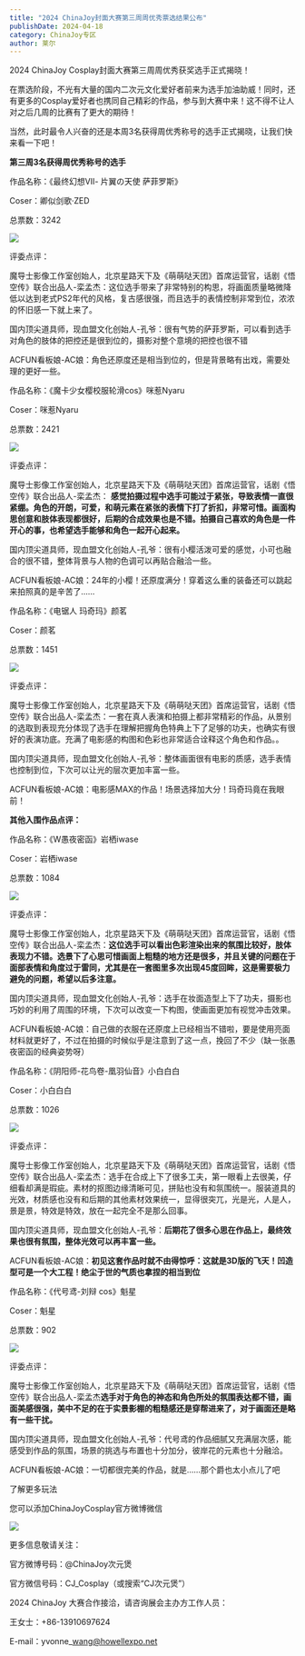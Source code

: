 ```yaml
---
title: "2024 ChinaJoy封面大赛第三周周优秀票选结果公布"
publishDate: 2024-04-18
category: ChinaJoy专区
author: 莱尔
---
```


2024 ChinaJoy Cosplay封面大赛第三周周优秀获奖选手正式揭晓！

在票选阶段，不光有大量的国内二次元文化爱好者前来为选手加油助威！同时，还有更多的Cosplay爱好者也携同自己精彩的作品，参与到大赛中来！这不得不让人对之后几周的比赛有了更大的期待！

当然，此时最令人兴奋的还是本周3名获得周优秀称号的选手正式揭晓，让我们快来看一下吧！

**第三周3名获得周优秀称号的选手**

作品名称：《最终幻想Ⅶ- 片翼の天使 萨菲罗斯》

Coser：卿似剑歌·ZED

总票数：3242

![](https://ec-net-1251389766.cos.ap-shanghai.myqcloud.com/wp-content/uploads/2024/04/20240418101912262-1024x576.png)

评委点评：

魔导士影像工作室创始人，北京星路天下及《萌萌哒天团》首席运营官，话剧《悟空传》联合出品人-栾孟杰：这位选手带来了非常特别的构思，将画面质量略微降低以达到老式PS2年代的风格，复古感很强，而且选手的表情控制非常到位，浓浓的怀旧感一下就上来了。

国内顶尖道具师，现血盟文化创始人-孔爷：很有气势的萨菲罗斯，可以看到选手对角色的肢体的把控还是很到位的，摄影对整个意境的把控也很不错

ACFUN看板娘-AC娘：角色还原度还是相当到位的，但是背景略有出戏，需要处理的更好一些。

作品名称：《魔卡少女樱校服轮滑cos》咪惹Nyaru

Coser：咪惹Nyaru

总票数：2421

![](https://ec-net-1251389766.cos.ap-shanghai.myqcloud.com/wp-content/uploads/2024/04/20240418101931557-576x1024.png)

评委点评：

魔导士影像工作室创始人，北京星路天下及《萌萌哒天团》首席运营官，话剧《悟空传》联合出品人-栾孟杰： **感觉拍摄过程中选手可能过于紧张，导致表情一直很紧绷。角色的开朗，可爱，和萌元素在紧张的表情下打了折扣，非常可惜。画面构思创意和肢体表现都很好，后期的合成效果也是不错。拍摄自己喜欢的角色是一件开心的事，也希望选手能够和角色一起开心起来。**

国内顶尖道具师，现血盟文化创始人-孔爷：很有小樱活泼可爱的感觉，小可也融合的很不错，整体背景与人物的色调可以再贴合融洽一些。

ACFUN看板娘-AC娘：24年的小樱！还原度满分！穿着这么重的装备还可以跳起来拍照真的是辛苦了……

作品名称：《电锯人 玛奇玛》颜茗

Coser：颜茗

总票数：1451

![](https://ec-net-1251389766.cos.ap-shanghai.myqcloud.com/wp-content/uploads/2024/04/20240418101946312-1024x576.png)

评委点评：

魔导士影像工作室创始人，北京星路天下及《萌萌哒天团》首席运营官，话剧《悟空传》联合出品人-栾孟杰：一套在真人表演和拍摄上都非常精彩的作品，从景别的选取到表现充分体现了选手在理解把握角色特典上下了足够的功夫，也确实有很好的表演功底。充满了电影感的构图和色彩也非常适合诠释这个角色和作品。。

国内顶尖道具师，现血盟文化创始人-孔爷：整体画面很有电影的质感，选手表情也控制到位，下次可以让光的层次更加丰富一些。

ACFUN看板娘-AC娘：电影感MAX的作品！场景选择加大分！玛奇玛竟在我眼前！

**其他入围作品点评：**

作品名称：《W愚夜密函》岩栖iwase

Coser：岩栖iwase

总票数：1084

![](https://ec-net-1251389766.cos.ap-shanghai.myqcloud.com/wp-content/uploads/2024/04/20240418101936850-682x1024.png)

评委点评：

魔导士影像工作室创始人，北京星路天下及《萌萌哒天团》首席运营官，话剧《悟空传》联合出品人-栾孟杰：**这位选手可以看出色彩渲染出来的氛围比较好，肢体表现力不错。选景下了心思可惜画面上粗糙的地方还是很多，并且关键的问题在于面部表情和角度过于雷同，尤其是在一套图里多次出现45度回眸，这是需要极力避免的问题，希望以后多注意。**

国内顶尖道具师，现血盟文化创始人-孔爷：选手在妆面造型上下了功夫，摄影也巧妙的利用了周围的环境，下次可以改变一下构图，使画面更加有视觉冲击效果。

ACFUN看板娘-AC娘：自己做的衣服在还原度上已经相当不错啦，要是使用亮面材料就更好了，不过在拍摄的时候似乎是注意到了这一点，挽回了不少（缺一张愚夜密函的经典姿势呀）

作品名称：《阴阳师-花鸟卷-凰羽仙音》小白白白

Coser：小白白白

总票数：1026

![](https://ec-net-1251389766.cos.ap-shanghai.myqcloud.com/wp-content/uploads/2024/04/20240418101950695-1024x576.png)

评委点评：

魔导士影像工作室创始人，北京星路天下及《萌萌哒天团》首席运营官，话剧《悟空传》联合出品人-栾孟杰：选手在合成上下了很多工夫，第一眼看上去很美，仔细看却满是瑕疵。素材的抠图边缘清晰可见，拼贴也没有和氛围统一。服装道具的光效，材质感也没有和后期的其他素材效果统一，显得很突兀，光是光，人是人，景是景，特效是特效，放在一起完全不是那么回事。

国内顶尖道具师，现血盟文化创始人-孔爷：**后期花了很多心思在作品上，最终效果也很有氛围，整体光效可以再丰富一些。**

ACFUN看板娘-AC娘：**初见这套作品时就不由得惊呼：这就是3D版的飞天！凹造型可是一个大工程！绝尘于世的气质也拿捏的相当到位**

作品名称：《代号鸢-刘辩 cos》魁星

Coser：魁星

总票数：902

![](https://ec-net-1251389766.cos.ap-shanghai.myqcloud.com/wp-content/uploads/2024/04/20240418101941601-1024x576.png)

评委点评：

魔导士影像工作室创始人，北京星路天下及《萌萌哒天团》首席运营官，话剧《悟空传》联合出品人-栾孟杰**选手对于角色的神态和角色所处的氛围表达都不错，画面美感很强，美中不足的在于实景影棚的粗糙感还是穿帮进来了，对于画面还是略有一些干扰。**

国内顶尖道具师，现血盟文化创始人-孔爷：代号鸢的作品细腻又充满层次感，能感受到作品的氛围，场景的挑选与布置也十分加分，彼岸花的元素也十分融洽。

ACFUN看板娘-AC娘：一切都很完美的作品，就是……那个爵也太小点儿了吧

了解更多玩法

您可以添加ChinaJoyCosplay官方微博微信

![](https://ec-net-1251389766.cos.ap-shanghai.myqcloud.com/wp-content/uploads/2024/04/20240418101945122.png)

更多信息敬请关注：

官方微博号码：@ChinaJoy次元煲

官方微信号码：CJ\_Cosplay（或搜索“CJ次元煲”）

2024 ChinaJoy 大赛合作接洽，请咨询展会主办方工作人员：

王女士：+86-13910697624

E-mail：yvonne\_wang@howellexpo.net
